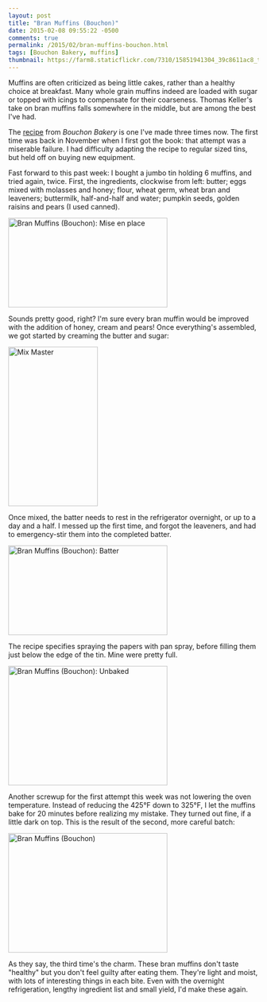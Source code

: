 ```yaml
---
layout: post
title: "Bran Muffins (Bouchon)"
date: 2015-02-08 09:55:22 -0500
comments: true
permalink: /2015/02/bran-muffins-bouchon.html
tags: [Bouchon Bakery, muffins]
thumbnail: https://farm8.staticflickr.com/7310/15851941304_39c8611ac8_t.jpg
---
```


Muffins are often criticized as being little cakes, rather than a
healthy choice at breakfast. Many whole grain muffins indeed are 
loaded with sugar or topped with icings to compensate for their
coarseness. Thomas Keller's take on bran muffins falls somewhere 
in the middle, but are among the best I've had.

The
[recipe](http://www.foodieinnewyork.com/2014/01/16/moist-and-delicious-bran-muffins/)
from *Bouchon Bakery*
is one I've made three times now. The first time was back in November
when I first got the book: that attempt was a miserable failure. I had
difficulty adapting the recipe to regular sized tins, but held off on
buying new equipment.

Fast forward to this past week: I bought a jumbo tin holding 6 muffins,
and tried again, twice. First, the ingredients, clockwise from left: butter;
eggs mixed with molasses and honey; flour, wheat germ, wheat bran and
leaveners; buttermilk, half-and-half and water; pumpkin seeds, golden
raisins and pears (I used canned).

<a href="https://www.flickr.com/photos/gnuf/16276501068" title="Bran
Muffins (Bouchon): Mise en place by Eric Fung, on Flickr"><img
src="https://farm9.staticflickr.com/8628/16276501068_33bb3b7456_n.jpg"
width="320" height="180" alt="Bran Muffins (Bouchon): Mise en
place"></a>

Sounds pretty good, right? I'm sure every bran muffin would be improved
with the addition of honey, cream and pears! Once
everything's assembled, we got started by creaming the butter and sugar:

<a href="https://www.flickr.com/photos/gnuf/15841721144" title="Mix
Master by Eric Fung, on Flickr"><img
src="https://farm8.staticflickr.com/7336/15841721144_31f699ba9a_n.jpg"
width="180" height="320" alt="Mix Master"></a>

Once mixed, the batter needs to rest in the refrigerator overnight, or
up to a day and a half. I messed up the first time, and forgot the
leaveners, and had to emergency-stir them into the completed batter.

<a href="https://www.flickr.com/photos/gnuf/16276620448" title="Bran
Muffins (Bouchon): Batter by Eric Fung, on Flickr"><img
src="https://farm8.staticflickr.com/7328/16276620448_f8bcce27d6_n.jpg"
width="320" height="180" alt="Bran Muffins (Bouchon): Batter"></a>

The recipe specifies spraying the papers with pan spray, before filling
them just below the edge of the tin. Mine were pretty full.

<a href="https://www.flickr.com/photos/gnuf/16285039478" title="Bran
Muffins (Bouchon): Unbaked by Eric Fung, on Flickr"><img
src="https://farm8.staticflickr.com/7379/16285039478_dcfcdf3759_n.jpg"
width="320" height="240" alt="Bran Muffins (Bouchon): Unbaked"></a>

Another screwup for the first attempt this week was not lowering the
oven temperature. Instead of reducing the 425&deg;F down to 325&deg;F, I
let the muffins bake for 20 minutes before realizing my mistake. They
turned out fine, if a little dark on top. This is the result of the
second, more careful batch:

<a href="https://www.flickr.com/photos/gnuf/15851941304" title="Bran
Muffins (Bouchon) by Eric Fung, on Flickr"><img
src="https://farm8.staticflickr.com/7310/15851941304_39c8611ac8_n.jpg"
width="320" height="240" alt="Bran Muffins (Bouchon)"></a>

As they say, the third time's the charm. These bran muffins don't taste
"healthy" but you don't feel guilty after eating them. They're light and
moist, with lots of interesting things in each bite. Even with the overnight
refrigeration, lengthy ingredient list and small yield, I'd make these
again.
